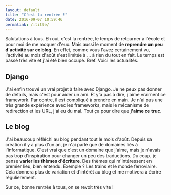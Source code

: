 ```yaml
---
layout: default
title: "C'est la rentrée !"
date: 2016-09-07 10:59:46
permalink: /:title/
---
```

Salutations à tous. Eh oui, c'est la rentrée, le temps de retourner à l'école et pour moi de me moquer d'eux. Mais aussi le moment de **reprendre un peu d'activité sur ce blog**. En effet, comme vous l'avez certainement vu, l'activité au mois d'août s'est limitée à ... à rien du tout en fait. Le temps est passé très vite et j'ai été bien occupé. Bref. Voici les actualités.

<!--excerpt-->

## Django

J'ai enfin trouvé un vrai projet à faire avec Django. Je ne peux pas donner de détails, mais c'est pour aider un ami. Et y'a pas à dire, j'aime vraiment ce framework. Par contre, il est compliqué à prendre en main. Je n'ai pas une très grande expérience avec les frameworks, mais le mécanisme de redirection et les URL, j'ai eu du mal. Tout ça pour dire que **j'aime ce truc**.

## Le blog

J'ai beaucoup réfléchi au blog pendant tout le mois d'août. Depuis sa création il y a plus d'un an, je n'ai parlé que de domaines liés à l'informatique. C'est vrai que c'est un domaine que j'aime, mais je n'avais pas trop d'inspiration pour changer un peu des traductions. Du coup, je pense **varier les thèmes d'écriture**. Des thèmes qui m'intéressent en premier lieu, bien entendu. Exemple ? Les trains et le monde ferroviaire. Cela donnera plus de variation et d'intérêt au blog et me motivera à écrire régulièrement.

Sur ce, bonne rentrée à tous, on se revoit très vite !